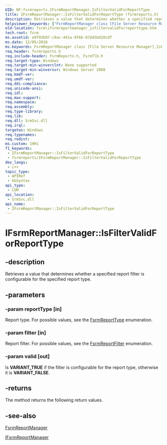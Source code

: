 ```yaml
---
UID: NF:fsrmreports.IFsrmReportManager.IsFilterValidForReportType
title: IFsrmReportManager::IsFilterValidForReportType (fsrmreports.h)
description: Retrieves a value that determines whether a specified report filter is configurable for the specified report type.
helpviewer_keywords: ["FsrmReportManager class [File Server Resource Manager]","IsFilterValidForReportType method","IFsrmReportManager interface [File Server Resource Manager]","IsFilterValidForReportType method","IFsrmReportManager.IsFilterValidForReportType","IFsrmReportManager::IsFilterValidForReportType","IsFilterValidForReportType","IsFilterValidForReportType method [File Server Resource Manager]","IsFilterValidForReportType method [File Server Resource Manager]","FsrmReportManager class","IsFilterValidForReportType method [File Server Resource Manager]","IFsrmReportManager interface","fs.ifsrmreportmanager_isfiltervalidforreporttype","fsrm.ifsrmreportmanager_isfiltervalidforreporttype","fsrmreports/IFsrmReportManager::IsFilterValidForReportType"]
old-location: fsrm\ifsrmreportmanager_isfiltervalidforreporttype.htm
tech.root: fsrm
ms.assetid: e9f93b97-c8ac-441a-9f6b-87d45bd10cdf
ms.date: 12/05/2018
ms.keywords: FsrmReportManager class [File Server Resource Manager],IsFilterValidForReportType method, IFsrmReportManager interface [File Server Resource Manager],IsFilterValidForReportType method, IFsrmReportManager.IsFilterValidForReportType, IFsrmReportManager::IsFilterValidForReportType, IsFilterValidForReportType, IsFilterValidForReportType method [File Server Resource Manager], IsFilterValidForReportType method [File Server Resource Manager],FsrmReportManager class, IsFilterValidForReportType method [File Server Resource Manager],IFsrmReportManager interface, fs.ifsrmreportmanager_isfiltervalidforreporttype, fsrm.ifsrmreportmanager_isfiltervalidforreporttype, fsrmreports/IFsrmReportManager::IsFilterValidForReportType
req.header: fsrmreports.h
req.include-header: FsrmReports.h, FsrmTlb.h
req.target-type: Windows
req.target-min-winverclnt: None supported
req.target-min-winversvr: Windows Server 2008
req.kmdf-ver: 
req.umdf-ver: 
req.ddi-compliance: 
req.unicode-ansi: 
req.idl: 
req.max-support: 
req.namespace: 
req.assembly: 
req.type-library: 
req.lib: 
req.dll: SrmSvc.dll
req.irql: 
targetos: Windows
req.typenames: 
req.redist: 
ms.custom: 19H1
f1_keywords:
 - IFsrmReportManager::IsFilterValidForReportType
 - fsrmreports/IFsrmReportManager::IsFilterValidForReportType
dev_langs:
 - c++
topic_type:
 - APIRef
 - kbSyntax
api_type:
 - COM
api_location:
 - SrmSvc.dll
api_name:
 - IFsrmReportManager::IsFilterValidForReportType
---
```


# IFsrmReportManager::IsFilterValidForReportType


## -description

Retrieves a value that determines whether a specified report filter is configurable for the specified report type.

## -parameters

### -param reportType [in]

Report type. For possible values, see the <a href="/windows/desktop/api/fsrmenums/ne-fsrmenums-fsrmreporttype">FsrmReportType</a> enumeration.

### -param filter [in]

Report filter. For possible values, see the <a href="/windows/desktop/api/fsrmenums/ne-fsrmenums-fsrmreportfilter">FsrmReportFilter</a> enumeration.

### -param valid [out]

Is <b>VARIANT_TRUE</b> if the filter is configurable for the report type, otherwise it is <b>VARIANT_FALSE</b>.

## -returns

The method returns the following return values.

## -see-also

<a href="/previous-versions/windows/desktop/fsrm/fsrmreportmanager">FsrmReportManager</a>



<a href="/previous-versions/windows/desktop/api/fsrmreports/nn-fsrmreports-ifsrmreportmanager">IFsrmReportManager</a>


